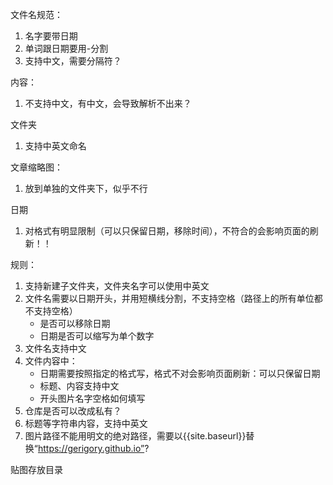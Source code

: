 文件名规范：
1. 名字要带日期
2. 单词跟日期要用-分割
3. 支持中文，需要分隔符？	

内容：
1. 不支持中文，有中文，会导致解析不出来？

文件夹
1. 支持中英文命名

文章缩略图：
1. 放到单独的文件夹下，似乎不行

日期
1. 对格式有明显限制（可以只保留日期，移除时间），不符合的会影响页面的刷新！！

规则：
1. 支持新建子文件夹，文件夹名字可以使用中英文
2. 文件名需要以日期开头，并用短横线分割，不支持空格（路径上的所有单位都不支持空格）
	- 是否可以移除日期
	- 日期是否可以缩写为单个数字
3. 文件名支持中文
4. 文件内容中：
	- 日期需要按照指定的格式写，格式不对会影响页面刷新：可以只保留日期
	- 标题、内容支持中文
	- 开头图片名字空格如何填写
5. 仓库是否可以改成私有？
6. 标题等字符串内容，支持中英文
7. 图片路径不能用明文的绝对路径，需要以{{site.baseurl}}替换“https://gerigory.github.io”?

贴图存放目录